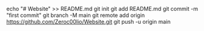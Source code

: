 echo "# Website" >> README.md
git init
git add README.md
git commit -m "first commit"
git branch -M main
git remote add origin https://github.com/Zeroc00lio/Website.git
git push -u origin main
